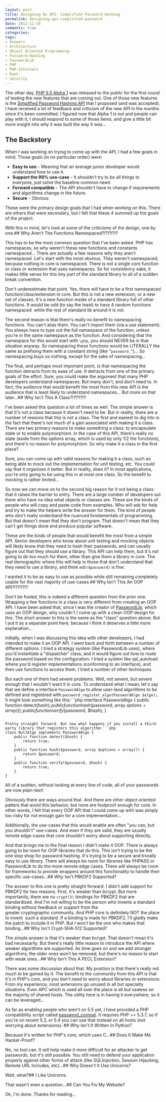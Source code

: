 ```yaml
---
layout: post
title: Designing An API: Simplified Password Hashing
permalink: designing-api-simplified-password
date: 2012-11-16
comments: true
categories:
tags:
- Answers
- Architecture
- Object Oriented Programming
- Password-Hashing
- PasswordLib
- PHP
- PHP-Internals
- Rant
- Security
---
```

The other day, [PHP 5.5 Alpha 1](http://www.php.net/archive/2012.php#id2012-11-15-1) was released to the public for the first round of testing the new features that are coming out. One of those new features is the [Simplified Password Hashing API](https://wiki.php.net/rfc/password_hash) that I proposed (and was accepted). I have received a lot of feedback and criticism of the new API in the months since it's been committed. I figured now that Alpha 1 is out and people can play with it, I should respond to some of those items, and give a little bit more insight into why it was built the way it was...<!--more-->
## The Backstory


When I was working on trying to come up with the API, I had a few goals in mind. Those goals (in no particular order) were:
 * **Easy to use** - Meaning that an average junior developer would understand how to use it.
 * **Support the 99% use-case** - It shouldn't try to be all things to everyone, just solve the baseline common need.
 * **Forward compatible** - The API shouldn't have to change if requirements and algorithms change in the future.
 * **Secure** - Obvious

These were the primary design goals that I had when working on this. There are others that were secondary, but I felt that these 4 summed up the goals of the project. 

With this in mind, let's look at some of the criticisms of the design, one by one.## Why Aren't The Functions Namespaced?!?!?!?!?


This has to be the most common question that I've been asked. PHP has namespaces, so why weren't these new functions and constants namespaced... There are actually a few reasons why they aren't namespaced. Let's start with the most obvious. They weren't namespaced, because nothing in core is namespaced. There is not a single core function or class or extension that uses namespaces. So for consistency sake, it makes little sense for this tiny part of the standard library to all of a sudden break convention.

Don't underestimate that point. Yes, there will have to be a first namespaced function/class/extension in core. But this is not a new extension, or a new set of classes. It's a new function inside of a standard library full of other functions. It would be odd (to say the least) to have 4 random functions namespaced  while the rest of standard lib around it is not.

The second reason is that there's really no benefit to namespacing functions. You can't alias them. You can't import them (via a use statement). You always have to type out the full namespace of the function, unless you're in the same namespace as the function. And considering that the namespace for this would start with `\php`, you should NEVER be in that situation anyway. So namespacing these functions would be LITERALLY the same as prefixing them with a constant string (like "`password_`")... So namespacing buys us nothing, except for the sake of namespacing...

The final, and perhaps most important point, is that namespacing the function detracts from its ease of use. It detracts from one of the primary goals of the effort. Sure, you could make the argument that many PHP developers understand namespaces. But many don't, and don't need to. In fact, the audience that would benefit the most from this new API is the audience that is least likely to understand namespaces... But more on that later...## Why Isn't This A Class?!?!?!?!?


I've been asked this question a lot of times as well. The simple answer is that it's not a class because it doesn't need to be. But in reality, there are a number of reasons that this is not a class. The first and easiest to dig into is the fact that there's not much of a gain associated with making it a class. There are two primary reasons to make something a class: to encapsulate state or to enable polymorphism. In the case of this API, there's really no state (aside from the options array, which is used by only 1/2 the functions), and there's no reason for polymorphism. So why make it a class in the first place?

Sure, you can come up with valid reasons for making it a class, such as being able to mock out the implementation for unit testing, etc. You could say that it organizes it better. But in reality, does it? In most applications, you're only going to be using this in at most one class. So the benefit to mocking is rather limited...

So now we can move on to the second big reason for it not being a class: that it raises the barrier to entry. There are a large number of developers out there who have no idea what objects or classes are. These are the kinds of people who will copy and paste code from examples. Who will ask for help and try to make the helpers write the answer for them. The kind of people who don't really understand the nuanced fundamentals of programming. But that doesn't mean that they don't program. That doesn't mean that they can't get things done and produce popular software.

These are the kinds of people that would benefit the most from a simple API. Senior developers who know about unit testing and mocking objects will likely know that they need to hash their passwords, and can usually figure out that they should use a library. This API can help them, but it's not going to do too much for them, other than give them a library in core. The real demographic where this will help is those that don't understand that they need to use a library, and think `md5($password)` is fine.

I wanted it to be as easy to use as possible while still remaining completely usable for the vast majority of use-cases.## Why Isn't This An OOP API?!?!?!?!?


Don't be fooled, this is indeed a different question from the prior one. Wrapping a few functions in a class is very different from creating an OOP API. I have been asked that, since I was the creator of [PasswordLib](https://github.com/ircmaxell/PHP-PasswordLib), which uses an OOP design, why couldn't I come up with a clean OOP design for this. The short answer to this is the same as the "class" question above. But I put it as a separate point here, because I think it deserves a little more explanation...

Initially, when I was discussing this idea with other developers, I had intended to make it an OOP API. I went back and forth between a number of different options. I tried a strategy system (like PasswordLib uses), where you'd instantiate a "dispatcher" class, and it would figure out how to route the password based on the configuration. I tried a system like spl_autoload where you'd register implementations (conforming to an interface), and then use functions to access them. I tried a number of other techniques.

But each one of them had severe problems. Well, not severe, but severe enough that I wouldn't want it in core. To understand what I mean, let's say that we define a interface `PasswordAlgo` to allow user-land algorithms to be defined and registered with `password_register_algo(PasswordAlgo $algo);`. It might look something like this:```php
interface PasswordAlgo {
    public function detect($hash);
    public function hash($password, array $options = array());
    public function verify($password, $hash);
}

```

Pretty straight forward. But now what happens if you install a third-party library that registers this algorithm:```php
class NullAlgo implements PasswordAlgo {
    public function detect($hash) { 
        return true; 
    }
    public function hash($password, array $options = array()) { 
        return $password; 
    }
    public function verify($password, $hash) {
        return true;
    }
}

```

All of a sudden, without looking at every line of code, all of your passwords are now plain-text!

Obviously there are ways around that. And there are other object oriented patters that avoid this behavior, but none are foolproof enough for core. In other words, I felt that every OOP API that I could come up with was simply too risky for not enough gain for a core implementation...

Additionally, the use-cases that this would enable are often "you can, but you shouldn't" use-cases. And even if they are valid, they are usually remote edge-cases that core shouldn't worry about supporting directly.

And that brings me to the final reason I didn't make it OOP. There is always going to be room for OOP libraries that do this. This isn't trying to be the one stop shop for password hashing. It's trying to be a secure and trivially easy to use library. There will always be room for libraries like PHPASS or PasswordLib to do the more remote edge cases. There will always be room for frameworks to provide wrappers around this functionality to handle their specific use-cases...## Why Isn't PBKDF2 Supported?


The answer to this one is pretty straight forward. I didn't add support for PBKDF2 for two reasons. First, it's weaker than bcrypt. But more importantly, there are no `crypt(3)` bindings for PBKDF2 that are standardized. And I'm not willing to be the person who invents a standard binding without feedback or support from the greater cryptographic community. And PHP core is definitely NOT the place to invent  such a standard. If a binding is made for PBKDF2, I'll gladly make the patch to include it in PHP. But I won't be the one who makes that binding...## Why Isn't Crypt-SHA-512 Supported?


The simple answer is that it's weaker than bcrypt. That doesn't mean it's bad necessarily. But there's really little reason to introduce the API where weaker algorithms are supported. As time goes on and we add stronger algorithms, the older ones won't be removed, but there's no reason to start with weak ones...## Why Isn't This A PECL Extension?


There was some discussion about that. My position is that there's really not much to be gained by it. The benefit to the community from this API is that it's in PHP's core, and you don't need to worry about libraries or extensions. From my experience, most extensions go unused in all but specialty situations. Even APC which is used all over the place is all but useless on the majority of shared hosts. The utility here is in having it everywhere, so it can be leveraged...

As far as enabling people who aren't on 5.5 yet, I have provided a PHP compatibility script called [password_compat](https://github.com/ircmaxell/password_compat). It requires PHP >= 5.3.7, so if you're on recent 5.3, or 5.4 you can use that instead on all hosts (not worrying about extensions). ## Why Isn't It Written In Python?


Because it's written for PHP's core, which uses C...## Does It Make Me Hacker-Proof?


No, no tool can. It will help make it more difficult for an attacker to get passwords, but it's still possible. You still need to defend your application properly against other forms of attack (like SQLInjection, Session Hijacking, Remote URL Includes, etc)...## Why Doesn't It Use Unicorns?


Wait, what?## I Like Unicorns.


That wasn't even a question...## Can You Fix My Website?


Ok, I'm done. Thanks for reading...